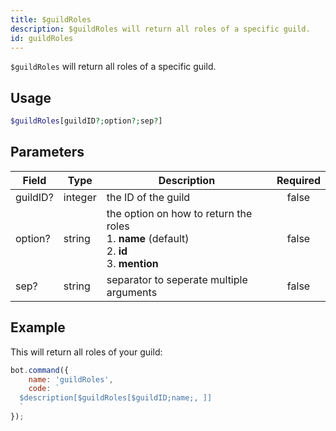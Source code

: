 ```yaml
---
title: $guildRoles
description: $guildRoles will return all roles of a specific guild.
id: guildRoles
---
```


`$guildRoles` will return all roles of a specific guild.

## Usage

```php
$guildRoles[guildID?;option?;sep?]
```

## Parameters

| Field    | Type    | Description                                                                                               | Required |
|----------|---------|-----------------------------------------------------------------------------------------------------------|:--------:|
| guildID? | integer | the ID of the guild                                                                                       |  false   |
| option?  | string  | the option on how to return the roles <br /> 1. **name** (default) <br /> 2. **id** <br /> 3. **mention** |  false   |
| sep?     | string  | separator to seperate multiple arguments                                                                  |  false   |

## Example

This will return all roles of your guild:

```javascript
bot.command({
    name: 'guildRoles',
    code: `
  $description[$guildRoles[$guildID;name;, ]]
  `
});
```
